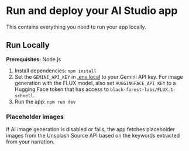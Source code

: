 # Run and deploy your AI Studio app

This contains everything you need to run your app locally.

## Run Locally

**Prerequisites:**  Node.js


1. Install dependencies:
   `npm install`
2. Set the `GEMINI_API_KEY` in [.env.local](.env.local) to your Gemini API key.
   For image generation with the FLUX model, also set `HUGGINGFACE_API_KEY` to a Hugging Face token that has access to `black-forest-labs/FLUX.1-schnell`.
3. Run the app:
   `npm run dev`

### Placeholder images

If AI image generation is disabled or fails, the app fetches placeholder images from the Unsplash Source API based on the keywords extracted from your narration.
